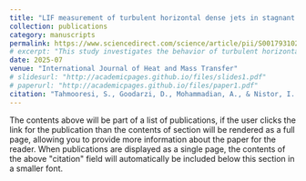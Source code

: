 ```yaml
---
title: "LIF measurement of turbulent horizontal dense jets in stagnant ambient"
collection: publications
category: manuscripts
permalink: https://www.sciencedirect.com/science/article/pii/S001793102500208X
# excerpt: "This study investigates the behavior of turbulent horizontal dense jets (THDJs) under varying bottom confinement scenarios using laser-induced fluorescence (LIF) techniques. The experiments aim to extend the current understanding of both mean and turbulent characteristics of these jets as they propagate streamwise up to 75 nozzle diameters (\(75D\)) from the nozzle exit. The selected scenarios avoid typical wall jet and Coanda effects, focusing instead on medium and low bottom confinements. A comprehensive study on the concentration fluctuation field was carried out along and across the trajectories for multiple sections. Proper orthogonal decomposition (POD) analysis reveals that buoyancy-induced instabilities in the lower layer impede the formation of helical or axisymmetric structures. It turns out that contribution of turbulence in the most confined case (\(H/D = 3\)) was more than the rest of the scenarios."
date: 2025-07
venue: "International Journal of Heat and Mass Transfer"
# slidesurl: "http://academicpages.github.io/files/slides1.pdf"
# paperurl: "http://academicpages.github.io/files/paper1.pdf"
citation: "Tahmooresi, S., Goodarzi, D., Mohammadian, A., & Nistor, I. (2025). LIF measurement of turbulent horizontal dense jets in stagnant ambient. International Journal of Heat and Mass Transfer, 244, 126867."
---
```


The contents above will be part of a list of publications, if the user clicks the link for the publication than the contents of section will be rendered as a full page, allowing you to provide more information about the paper for the reader. When publications are displayed as a single page, the contents of the above "citation" field will automatically be included below this section in a smaller font.
